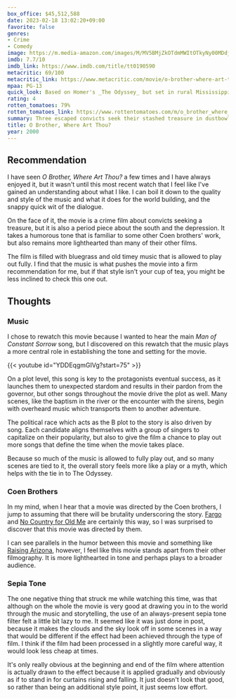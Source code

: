 ```yaml
---
box_office: $45,512,588
date: 2023-02-18 13:02:20+09:00
favorite: false
genres:
- Crime
- Comedy
image: https://m.media-amazon.com/images/M/MV5BMjZkOTdmMWItOTkyNy00MDdjLTlhNTQtYzU3MzdhZjA0ZDEyXkEyXkFqcGdeQXVyMTMxODk2OTU@._V1_SX800.webp
imdb: 7.7/10
imdb_link: https://www.imdb.com/title/tt0190590
metacritic: 69/100
metacritic_link: https://www.metacritic.com/movie/o-brother-where-art-thou
mpaa: PG-13
quick_look: Based on Homer's _The Odyssey_ but set in rural Mississippi during the depression, _O Brother Where Art Thou_ is a humorous adventure mixed with a deeply musical style.
rating: 4
rotten_tomatoes: 79%
rotten_tomatoes_link: https://www.rottentomatoes.com/m/o_brother_where_art_thou
summary: Three escaped convicts seek their stashed treasure in dustbowl Mississippi
title: O Brother, Where Art Thou?
year: 2000
---
```

## Recommendation
I have seen _O Brother, Where Art Thou?_ a few times and I have always enjoyed it, but it wasn't until this most recent watch that I feel like I've gained an understanding about what I like. I can boil it down to the quality and style of the music and what it does for the world building, and the snappy quick wit of the dialogue.

On the face of it, the movie is a crime film about convicts seeking a treasure, but it is also a period piece about the south and the depression. It takes a humorous tone that is familiar to some other Coen brothers' work, but also remains more lighthearted than many of their other films.

The film is filled with bluegrass and old timey music that is allowed to play out fully. I find that the music is what pushes the movie into a firm recommendation for me, but if that style isn't your cup of tea, you might be less inclined to check this one out.

## Thoughts

### Music
I chose to rewatch this movie because I wanted to hear the main _Man of Constant Sorrow_ song, but I discovered on this rewatch that the music plays a more central role in establishing the tone and setting for the movie.

{{< youtube id="YDDEqgmGIVg?start=75" >}}

On a plot level, this song is key to the protagonists eventual success, as it launches them to unexpected stardom and results in their pardon from the governor, but other songs throughout the movie drive the plot as well. Many scenes, like the baptism in the river or the encounter with the sirens, begin with overheard music which transports them to another adventure.

The political race which acts as the B plot to the story is also driven by song. Each candidate aligns themselves with a group of singers to capitalize on their popularity, but also to give the film a chance to play out more songs that define the time when the movie takes place.

Because so much of the music is allowed to fully play out, and so many scenes are tied to it, the overall story feels more like a play or a myth, which helps with the tie in to The Odyssey. 

### Coen Brothers
In my mind, when I hear that a movie was directed by the Coen brothers, I jump to assuming that there will be brutality underscoring the story. [Fargo](https://www.imdb.com/title/tt0116282) and [No Country for Old Me](https://www.imdb.com/title/tt0477348) are certainly this way, so I was surprised to discover that this movie was directed by them.

I can see parallels in the humor between this movie and something like [Raising Arizona](https://www.imdb.com/title/tt0093822), however, I feel like this movie stands apart from their other filmography. It is more lighthearted in tone and perhaps plays to a broader audience.

### Sepia Tone
The one negative thing that struck me while watching this time, was that although on the whole the movie is very good at drawing you in to the world through the music and storytelling, the use of an always-present sepia tone filter felt a little bit lazy to me. It seemed like it was just done in post, because it makes the clouds and the sky look off in some scenes in a way that would be different if the effect had been achieved through the type of film. I think if the film had been processed in a slightly more careful way, it would look less cheap at times.

It's only really obvious at the beginning and end of the film where attention is actually drawn to the effect because it is applied gradually and obviously as if to stand in for curtains rising and falling. It just doesn't look that good, so rather than being an additional style point, it just seems low effort.
